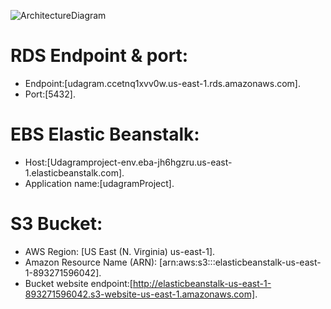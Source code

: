 ![ArchitectureDiagram](https://user-images.githubusercontent.com/108579670/187048784-08e44174-2e58-473b-b1b1-ee720b05dec2.png)


# RDS Endpoint & port:
   - Endpoint:[udagram.ccetnq1xvv0w.us-east-1.rds.amazonaws.com].
   - Port:[5432].
# EBS Elastic Beanstalk:
   - Host:[Udagramproject-env.eba-jh6hgzru.us-east-1.elasticbeanstalk.com].
   - Application name:[udagramProject].
# S3 Bucket:
  - AWS Region: [US East (N. Virginia) us-east-1].
  - Amazon Resource Name (ARN): [arn:aws:s3:::elasticbeanstalk-us-east-1-893271596042].
  - Bucket website endpoint:[http://elasticbeanstalk-us-east-1-893271596042.s3-website-us-east-1.amazonaws.com].
